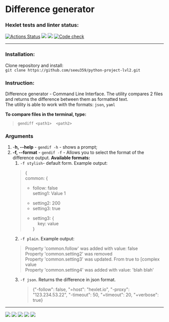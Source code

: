 # Difference generator

### Hexlet tests and linter status:



[![Actions Status](https://github.com/seeu359/python-project-lvl2/workflows/hexlet-check/badge.svg)](https://github.com/seeu359/python-project-lvl2/actions)
<a href="https://codeclimate.com/github/seeu359/python-project-lvl2/maintainability"><img src="https://api.codeclimate.com/v1/badges/592c10dfa0e8e72e5fea/maintainability" /></a>
<a href="https://codeclimate.com/github/seeu359/python-project-lvl2/test_coverage"><img src="https://api.codeclimate.com/v1/badges/592c10dfa0e8e72e5fea/test_coverage" /></a>
[![Code check](https://github.com/seeu359/python-project-lvl2/actions/workflows/lint_and_pytest_checks.yml/badge.svg)](https://github.com/seeu359/python-project-lvl2/actions/workflows/lint_and_pytest_checks.yml)

---
### Installation: 

Clone repository and install:  
``git clone https://github.com/seeu359/python-project-lvl2.git``

### Instruction:
Difference generator - Command Line Interface. The utility compares 2 files and 
returns the difference between them as formatted text.  
The utility is able to work with the formats: ```json```, ```yaml```


**To compare files in the terminal, type:**  
>```gendiff <path1>  <path2>```

### Arguments

1. -**h, --help** - ```gendif -h``` - shows a prompt;
2. **-f, --format** - ```gendif -f``` - Allows you to select the format of the 
difference output. **Available formats:**
   1. `-f stylish`- default form. Example output:
   >{  
     common: {  
   >   + follow: false  
        setting1: Value 1
   >   - setting2: 200
   >   - setting3: true
   >   + setting3: {  
                key: value  
        }
    2. `-f plain`. Example output:
    > Property 'common.follow' was added with value: false  
Property 'common.setting2' was removed  
Property 'common.setting3' was updated. From true to [complex value  
Property 'common.setting4' was added with value: 'blah blah'
    3. `-f json`. Returns the difference in json format.
        >{"-follow": false, "=host": "hexlet.io", "-proxy": "123.234.53.22", "-timeout": 50, "+timeout": 20, "+verbose": true}
---
        









<a href="https://asciinema.org/a/511274" target="_blank"><img src="https://asciinema.org/a/511274.svg" /></a>
<a href="https://asciinema.org/a/511276" target="_blank"><img src="https://asciinema.org/a/511276.svg" /></a>
<a href="https://asciinema.org/a/512623" target="_blank"><img src="https://asciinema.org/a/512623.svg" /></a>
<a href="https://asciinema.org/a/514463" target="_blank"><img src="https://asciinema.org/a/514463.svg" /></a>
<a href="https://asciinema.org/a/514465" target="_blank"><img src="https://asciinema.org/a/514465.svg" /></a>